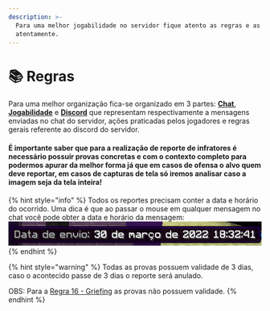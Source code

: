 ```yaml
---
description: >-
  Para uma melhor jogabilidade no servidor fique atento as regras e as leia
  atentamente.
---
```


# 📚 Regras

Para uma melhor organização fica-se organizado em 3 partes: [**Chat**](chat.md), [**Jogabilidade**](jogabilidade.md) e [**Discord**](discord.md) que representam respectivamente a mensagens enviadas no chat do servidor, ações praticadas pelos jogadores e regras gerais referente ao discord do servidor.

#### É importante saber que para a realização de reporte de infratores é necessário possuir provas concretas e com o contexto completo para podermos apurar da melhor forma já que em casos de ofensa o alvo quem deve reportar, em casos de capturas de tela só iremos analisar caso a imagem seja da tela inteira!

{% hint style="info" %}
Todos os reportes precisam conter a data e horário do ocorrido. Uma dica é que ao passar o mouse em qualquer mensagem no chat você pode obter a data e horário da mensagem: ![](<../.gitbook/assets/image (2) (1).png>)
{% endhint %}

{% hint style="warning" %}
Todas as provas possuem validade de 3 dias, caso o acontecido passe de 3 dias o reporte será anulado.

OBS: Para a [Regra 16 - Griefing](https://wiki.rederevo.com/regras/jogabilidade#01-5) as provas não possuem validade.
{% endhint %}

